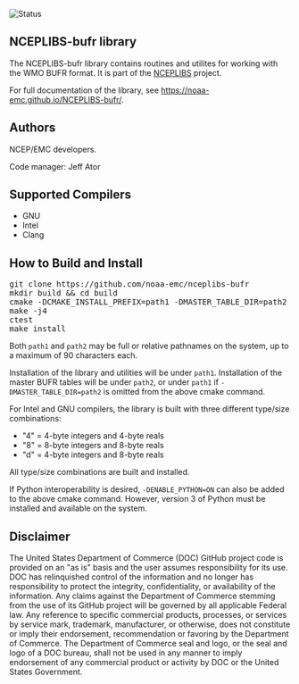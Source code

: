 ![Status](https://github.com/NOAA-EMC/NCEPLIBS-bufr/workflows/Build%20and%20Test/badge.svg)

## NCEPLIBS-bufr library

The NCEPLIBS-bufr library contains routines and utilites for working with the WMO BUFR format.
It is part of the [NCEPLIBS](https://github.com/NOAA-EMC/NCEPLIBS) project.

For full documentation of the library, see https://noaa-emc.github.io/NCEPLIBS-bufr/.

## Authors

NCEP/EMC developers.

Code manager: Jeff Ator

## Supported Compilers

- GNU
- Intel
- Clang

## How to Build and Install

<pre>
git clone https://github.com/noaa-emc/nceplibs-bufr
mkdir build && cd build
cmake -DCMAKE_INSTALL_PREFIX=path1 -DMASTER_TABLE_DIR=path2 ../nceplibs-bufr
make -j4
ctest
make install
</pre>

Both `path1` and `path2` may be full or relative pathnames
on the system, up to a maximum of 90 characters each.

Installation of the library and utilities will be under `path1`.
Installation of the master BUFR tables will be under `path2`, or
under `path1` if `-DMASTER_TABLE_DIR=path2` is omitted
from the above cmake command.

For Intel and GNU compilers, the library is built with three different
type/size combinations:

- "4" = 4-byte integers and 4-byte reals
- "8" = 8-byte integers and 8-byte reals
- "d" = 4-byte integers and 8-byte reals

All type/size combinations are built and installed.

If Python interoperability is desired, `-DENABLE_PYTHON=ON` can also
be added to the above cmake command.  However, version 3 of Python
must be installed and available on the system.

## Disclaimer

The United States Department of Commerce (DOC) GitHub project code is
provided on an "as is" basis and the user assumes responsibility for
its use. DOC has relinquished control of the information and no longer
has responsibility to protect the integrity, confidentiality, or
availability of the information. Any claims against the Department of
Commerce stemming from the use of its GitHub project will be governed
by all applicable Federal law. Any reference to specific commercial
products, processes, or services by service mark, trademark,
manufacturer, or otherwise, does not constitute or imply their
endorsement, recommendation or favoring by the Department of
Commerce. The Department of Commerce seal and logo, or the seal and
logo of a DOC bureau, shall not be used in any manner to imply
endorsement of any commercial product or activity by DOC or the United
States Government.
